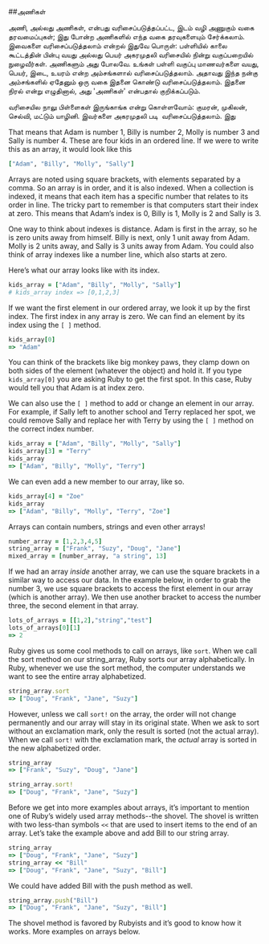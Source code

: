 
##அணிகள்

அணி, அல்லது அணிகள், என்பது வரிசைப்படுத்தப்பட்ட, இடம் வழி அணுகும் வகை தரவமைப்புகள்; இது போன்ற அணிகளில் எந்த வகை தரவுகளையும் சேர்க்கலாம். இவைகளை வரிசைப்படுத்தலாம் என்றல் இதுவே பொருள்: பள்ளியில் காலை கூட்டத்தின் பின்பு வயது அல்லது பெயர் அகரமுதலி வரிசையில் நின்று வகுப்பறையில் நுழைவீர்கள். அணிகளும் அது போலவே. உங்கள் பள்ளி வகுப்பு மாணவர்களை வயது, பெயர், இடை, உயரம் என்ற அம்சங்களால் வரிசைப்படுத்தலாம். அதாவது இந்த நன்கு அம்சங்களில் ஏதேனும் ஒரு வகை இதனை கொண்டு வரிசைப்படுத்தலாம். இதனை நிரல் என்று எழுதினால், அது 'அணிகள்' என்பதால் குறிக்கப்படும்.

வரிசையில நாலு பிள்ளைகள் இருங்காங்க என்று கொள்ளவோம்: குமரன், முகிலன், செல்வி, மட்டும் யாழினி. இவர்களை அகரமுதலி படி  வரிசைப்படுத்தலாம். இது 

That means that Adam is number 1, Billy is number 2, Molly is number 3 and Sally is number 4. These are four kids in an ordered line. If we were to write this as an array, it would look like this

```ruby
["Adam", "Billy", "Molly", "Sally"]
```
Arrays are noted using square brackets, with elements separated by a comma. So an array is in order, and it is also indexed. When a collection is indexed, it means that each item has a specific number that relates to its order in line. The tricky part to remember is that computers start their index at zero. This means that Adam’s index is 0, Billy is 1, Molly is 2 and Sally is 3.

One way to think about indexes is distance. Adam is first in the array, so he is zero units away from himself. Billy is next, only 1 unit away from Adam. Molly is 2 units away, and Sally is 3 units away from Adam. You could also think of array indexes like a number line, which also starts at zero.

Here’s what our array looks like with its index.

```ruby
kids_array = ["Adam", "Billy", "Molly", "Sally"]
# kids_array index => [0,1,2,3]
```

If we want the first element in our ordered array, we look it up by the first index. The first index in any array is zero. We can find an element by its index using the `[ ]` method.

```ruby
kids_array[0]
=> "Adam"
```

You can think of the brackets like big monkey paws, they clamp down on both sides of the element (whatever the object) and hold it. If you type `kids_array[0]` you are asking Ruby to get the first spot. In this case, Ruby would tell you that Adam is at index zero.

We can also use the `[ ]` method to add or change an element in our array. For example, if Sally left to another school and Terry replaced her spot, we could remove Sally and replace her with Terry by using the `[ ]` method on the correct index number.

```ruby
kids_array = ["Adam", "Billy", "Molly", "Sally"]
kids_array[3] = "Terry"
kids_array
=> ["Adam", "Billy", "Molly", "Terry"]
```

We can even add a new member to our array, like so.

```ruby
kids_array[4] = "Zoe"
kids_array
=> ["Adam", "Billy", "Molly", "Terry", "Zoe"]
```

Arrays can contain numbers, strings and even other arrays!

```ruby
number_array = [1,2,3,4,5]
string_array = ["Frank", "Suzy", "Doug", "Jane"]
mixed_array = [number_array, "a string", 13]
```

If we had an array _inside_ another array, we can use the square brackets in a similar way to access our data. In the example below, in order to grab the number 3, we use square brackets to access the first element in our array (which is another array). We then use another bracket to access the number three, the second element in that array.

```ruby
lots_of_arrays = [[1,2],"string","test"]
lots_of_arrays[0][1]
=> 2
```

Ruby gives us some cool methods to call on arrays, like `sort`. When we call the sort method on our string_array, Ruby sorts our array alphabetically. In Ruby, whenever we use the sort method, the computer understands we want to see the entire array alphabetized.

```ruby
string_array.sort
=> ["Doug", "Frank", "Jane", "Suzy"]
```

However, unless we call `sort!` on the array, the order will not change permanently and our array will stay in its original state. When we ask to sort without an exclamation mark, only the result is sorted (not the actual array). When we call `sort!` with the exclamation mark, the _actual_ array is sorted in the new alphabetized order.

```ruby
string_array
=> ["Frank", "Suzy", "Doug", "Jane"]

string_array.sort!
=> ["Doug", "Frank", "Jane", "Suzy"]
```

Before we get into more examples about arrays, it’s important to mention one of Ruby’s widely used array methods--the shovel. The shovel is written with two less-than symbols `<<` that are used to insert items to the end of an array. Let’s take the example above and add Bill to our string array.

```ruby
string_array
=> ["Doug", "Frank", "Jane", "Suzy"]
string_array << "Bill"
=> ["Doug", "Frank", "Jane", "Suzy", "Bill"]
```

We could have added Bill with the push method as well.

```ruby
string_array.push("Bill")
=> ["Doug", "Frank", "Jane", "Suzy", "Bill"]
```

The shovel method is favored by Rubyists and it’s good to know how it works. More examples on arrays below.

<div style="height:30px;"></div>
